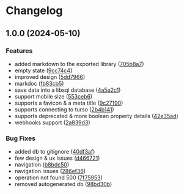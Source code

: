 # Changelog

## 1.0.0 (2024-05-10)


### Features

* added markdown to the exported library ([705b8a7](https://github.com/Mokto/apihero/commit/705b8a73874a1e85a04871b0d010555fe0941c0c))
* empty state ([9cc74c4](https://github.com/Mokto/apihero/commit/9cc74c4a7f549b9949fadafa7d6ec040ae674f3d))
* improved design ([5dd7966](https://github.com/Mokto/apihero/commit/5dd79663a8672255d5202339b985d97255e8f9a1))
* markdoc ([fb83cb5](https://github.com/Mokto/apihero/commit/fb83cb57d10001f6c275966a05cac66d846c1b78))
* save data into a libsql database ([4a5e2c1](https://github.com/Mokto/apihero/commit/4a5e2c115df5a36d3e244825b68a2052f1c5c113))
* support mobile size ([553ceb6](https://github.com/Mokto/apihero/commit/553ceb6bb34a0b4985c108d1af08700887e30bc5))
* supports a favicon & a meta title ([9c27190](https://github.com/Mokto/apihero/commit/9c27190b3045ee3c1cba630aeafad72de5fbbe2a))
* supports connecting to turso ([2b4b141](https://github.com/Mokto/apihero/commit/2b4b141db264ec0faca8521da5a3e4b889a1d10e))
* supports deprecated & more boolean property details ([42e35ad](https://github.com/Mokto/apihero/commit/42e35ad464bdd1d915fa4804f2874592c2b89602))
* webhooks support ([2a839d3](https://github.com/Mokto/apihero/commit/2a839d3d5da3a03707b68af39a925816f51de076))


### Bug Fixes

* added db to gitignore ([40df3af](https://github.com/Mokto/apihero/commit/40df3af380dc0f97b32c60909962739cb8fd2369))
* few design & ux issues ([d466721](https://github.com/Mokto/apihero/commit/d46672117af2872e28bef796dd85647999e40bfc))
* navigation ([b8bdc50](https://github.com/Mokto/apihero/commit/b8bdc50b574f2f348fae2c189ea43d723785ef56))
* navigation issues ([286ef36](https://github.com/Mokto/apihero/commit/286ef369464ec96c1fe48ffd6099cc170f749e9c))
* operation not found 500 ([7f75953](https://github.com/Mokto/apihero/commit/7f759539ca35ce23c5d616775562facf944187e6))
* removed autogenerated db ([98bd30b](https://github.com/Mokto/apihero/commit/98bd30b777ff071ab9f24b9cd22357d7f95f49e1))
